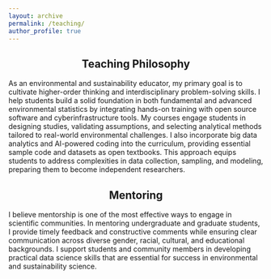 ```yaml
---
layout: archive
permalink: /teaching/
author_profile: true
---
```


<!-- Google tag (gtag.js) -->
<script async src="https://www.googletagmanager.com/gtag/js?id=G-2QHZKG68W9"></script>
<script>
  window.dataLayer = window.dataLayer || [];
  function gtag(){dataLayer.push(arguments);}
  gtag('js', new Date());

  gtag('config', 'G-2QHZKG68W9');
</script>

<h2 style="text-align: center;">Teaching Philosophy</h2>
As an environmental and sustainability educator, my primary goal is to cultivate higher-order thinking and interdisciplinary problem-solving skills. I help students build a solid foundation in both fundamental and advanced environmental statistics by integrating hands-on training with open source software and cyberinfrastructure tools. My courses engage students in designing studies, validating assumptions, and selecting analytical methods tailored to real-world environmental challenges. I also incorporate big data analytics and AI-powered coding into the curriculum, providing essential sample code and datasets as open textbooks. This approach equips students to address complexities in data collection, sampling, and modeling, preparing them to become independent researchers.

<h2 style="text-align: center;">Mentoring</h2>
I believe mentorship is one of the most effective ways to engage in scientific communities. In mentoring undergraduate and graduate students, I provide timely feedback and constructive comments while ensuring clear communication across diverse gender, racial, cultural, and educational backgrounds. I support students and community members in developing practical data science skills that are essential for success in environmental and sustainability science.

